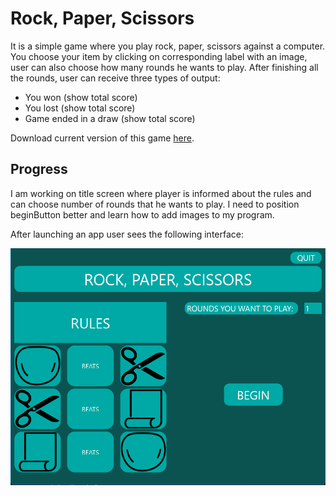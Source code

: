 # Rock, Paper, Scissors

It is a simple game where you play rock, paper, scissors against a computer. You choose your item by clicking on corresponding label with an image, user can also choose how many rounds he wants to play. After finishing all the rounds, user can receive three types of output:
- You won (show total score)
- You lost (show total score)
- Game ended in a draw (show total score)

Download current version of this game [here](https://github.com/AdrianSuliga/Simple_Games/releases/tag/R_S_P_1).

## Progress
I am working on title screen where player is informed about the rules and can choose number of rounds that he wants to play. I need to position beginButton better and learn how to add images to my program.

After launching an app user sees the following interface:

![Screenshot of title screen](/Rock_Paper_Scissors/Screenshots/titleScreen.png)

